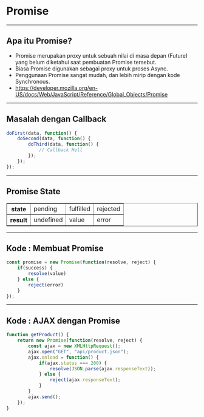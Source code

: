 # Promise

---

## Apa itu Promise?

- Promise merupakan proxy untuk sebuah nilai di masa depan (Future) yang belum diketahui saat pembuatan Promise tersebut.
- Biasa Promise digunakan sebagai proxy untuk proses Async.
- Penggunaan Promise sangat mudah, dan lebih mirip dengan kode Synchronous.
- https://developer.mozilla.org/en-US/docs/Web/JavaScript/Reference/Global_Objects/Promise

---

## Masalah dengan Callback

```js
doFirst(data, function() {
    doSecond(data, function() {
        doThird(data, function() {
            // Callback Hell
        });
    });
});
```

---

## Promise State

<table border="1" width="100%">
    <tr>
        <th>state</th>
        <td>pending</td>
        <td>fulfilled</td>
        <td>rejected</td>
    </tr>
    <tr>
        <th>result</th>
        <td>undefined</td>
        <td>value</td>
        <td>error</td>
    </tr>
</table>

---

## Kode : Membuat Promise

```js
const promise = new Promise(function(resolve, reject) {
    if(success) {
        resolve(value)
    } else {
        reject(error)
    }
});
```

---

## Kode : AJAX dengan Promise

```js
function getProduct() {
    return new Promise(function(resolve, reject) {
        const ajax = new XMLHttpRequest();
        ajax.open("GET", "api/product.json");
        ajax.onload = function() {
            if(ajax.status === 200) {
                resolve(JSON.parse(ajax.responseText));
            } else {
                reject(ajax.responseText);
            }
        }
        ajax.send();
    });
}
```